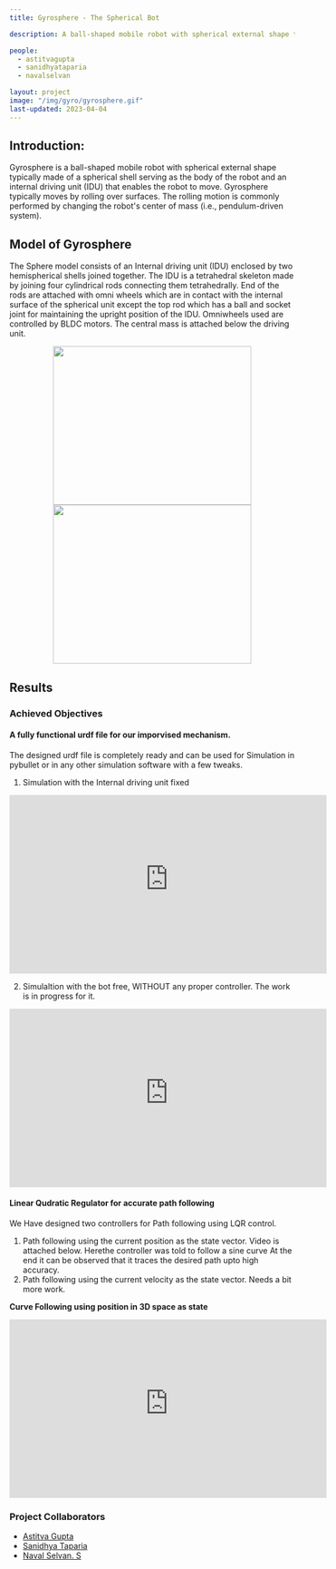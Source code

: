 ```yaml
---
title: Gyrosphere - The Spherical Bot

description: A ball-shaped mobile robot with spherical external shape typically made of a spherical shell serving as the body of the robot and an internal driving unit (IDU) that enables the robot to move.

people:
  - astitvagupta
  - sanidhyataparia
  - navalselvan

layout: project
image: "/img/gyro/gyrosphere.gif"
last-updated: 2023-04-04
---
```


## Introduction:

Gyrosphere is a ball-shaped mobile robot with spherical external shape typically made of a spherical shell serving as the body of the robot and an internal driving unit (IDU) that enables the robot to move. Gyrosphere typically moves by rolling over surfaces. The rolling motion is commonly performed by changing the robot's center of mass (i.e., pendulum-driven system).

## Model of Gyrosphere

The Sphere model consists of an Internal driving unit (IDU) enclosed by two hemispherical shells joined together. The IDU is a tetrahedral skeleton made by joining four cylindrical rods connecting them tetrahedrally. End of the rods are attached with omni wheels which are in contact with the internal surface of the spherical unit except the top rod which has a ball and socket joint for maintaining the upright position of the IDU. Omniwheels used are controlled by BLDC motors. The central mass is attached below the driving unit.

<p align="center">

   <img width="350" height="280" src="https://robotics-club-iit-bhu.github.io/RoboReG/img/gyro/gyro_matplotlib-model.png">
   <img width="350" height="280" src="https://robotics-club-iit-bhu.github.io/RoboReG/img/gyro/gyro_pybullet_model.png">
</p>

## Results

### Achieved Objectives

#### A fully functional urdf file for our imporvised mechanism.

The designed urdf file is completely ready and can be used for Simulation in pybullet or in any other simulation software with a few tweaks.

1. Simulation with the Internal driving unit fixed

<p align="center">
<iframe width="560" height="315" src="https://user-images.githubusercontent.com/75927242/152683211-b4be53bd-7ec0-4552-bbc6-cfe37ffccaf4.mp4" title="YouTube video player" frameborder="0" allow="accelerometer; autoplay; clipboard-write; encrypted-media; gyroscope; picture-in-picture" allowfullscreen></iframe>
</p>

2. Simulaltion with the bot free, WITHOUT any proper controller. The work is in progress for it.

<p align="center">
<iframe width="560" height="315" src="https://user-images.githubusercontent.com/75927242/152683170-45838170-e293-4642-afdc-fee81c785365.mp4" title="YouTube video player" frameborder="0" allow="accelerometer; autoplay; clipboard-write; encrypted-media; gyroscope; picture-in-picture" allowfullscreen></iframe>
</p>

#### Linear Qudratic Regulator for accurate path following

We Have designed two controllers for Path following using LQR control.

1. Path following using the current position as the state vector. Video is attached below. Herethe controller was told to follow a sine curve At the end it can be observed that it traces the desired path upto high accuracy.
2. Path following using the current velocity as the state vector. Needs a bit more work.

<b>Curve Following using position in 3D space as state</b>

<p align="center">
<iframe width="560" height="315" src="https://user-images.githubusercontent.com/75927242/152682768-76f656b1-9296-49bc-9216-b5136866597f.mp4" title="YouTube video player" frameborder="0" allow="accelerometer; autoplay; clipboard-write; encrypted-media; gyroscope; picture-in-picture" allowfullscreen></iframe>
</p>

### Project Collaborators

- [Astitva Gupta](https://www.linkedin.com/in/astitva-gupta-26798312b)
- [Sanidhya Taparia](https://sanidhya-portfolio.vercel.app)
- [Naval Selvan. S](https://linkedin.com/in/naval-selvan-s-28620a201)
